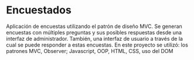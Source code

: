 # Encuestados
Aplicación de encuestas utilizando el patrón de diseño MVC. 
Se generan encuestas con múltiples preguntas y sus posibles respuestas desde una interfaz de administrador. 
También, una interfaz de usuario a través de la cual se puede responder a estas encuestas.
En este proyecto se utilizó: los patrones MVC, Observer; Javascript, OOP, HTML, CSS, uso del DOM
